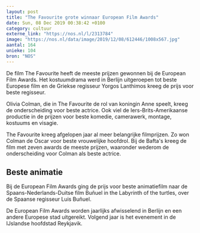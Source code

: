 ```yaml
---
layout: post
title: "The Favourite grote winnaar European Film Awards"
date: Sun, 08 Dec 2019 00:38:42 +0100
category: cultuur
externe_link: "https://nos.nl/l/2313784"
image: "https://nos.nl/data/image/2019/12/08/612446/1008x567.jpg"
aantal: 164
unieke: 104
bron: "NOS"
---
```


<p>De film The Favourite heeft de meeste prijzen gewonnen bij de European Film Awards. Het kostuumdrama werd in Berlijn uitgeroepen tot beste Europese film en de Griekse regisseur Yorgos Lanthimos kreeg de prijs voor beste regisseur.</p>
<p>Olivia Colman, die in The Favourite de rol van koningin Anne speelt, kreeg de onderscheiding voor beste actrice. Ook viel de Iers-Brits-Amerikaanse productie in de prijzen voor beste komedie, camerawerk, montage, kostuums en visagie.</p>
<p>The Favourite kreeg afgelopen jaar al meer belangrijke filmprijzen. Zo won Colman de Oscar voor beste vrouwelijke hoofdrol. Bij de Bafta's kreeg de film met zeven awards de meeste prijzen, waaronder wederom de onderscheiding voor Colman als beste actrice.</p>
<h2>Beste animatie</h2>
<p>Bij de European Film Awards ging de prijs voor beste animatiefilm naar de Spaans-Nederlands-Duitse film Buñuel in the Labyrinth of the turtles, over de Spaanse regisseur Luis Buñuel.</p>
<p>De European Film Awards worden jaarlijks afwisselend in Berlijn en een andere Europese stad uitgereikt. Volgend jaar is het evenement in de IJslandse hoofdstad Reykjavik.</p>
